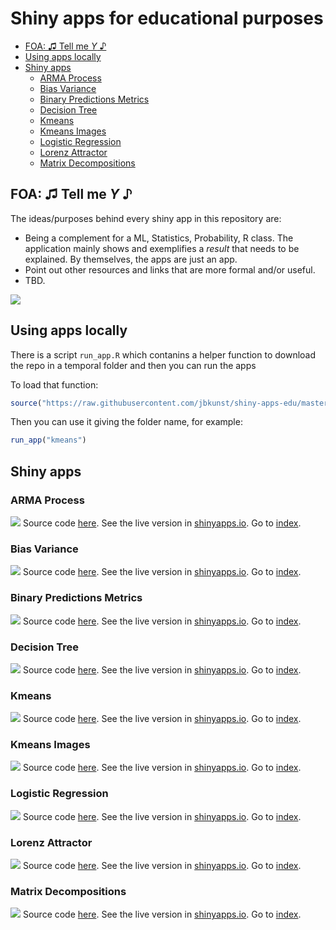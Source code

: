 Shiny apps for educational purposes
================

- [FOA: ♫ Tell me *Y* ♪](#foa--tell-me-y-)
- [Using apps locally](#using-apps-locally)
- [Shiny apps](#shiny-apps)
  - [ARMA Process](#arma-process)
  - [Bias Variance](#bias-variance)
  - [Binary Predictions Metrics](#binary-predictions-metrics)
  - [Decision Tree](#decision-tree)
  - [Kmeans](#kmeans)
  - [Kmeans Images](#kmeans-images)
  - [Logistic Regression](#logistic-regression)
  - [Lorenz Attractor](#lorenz-attractor)
  - [Matrix Decompositions](#matrix-decompositions)

## FOA: ♫ Tell me *Y* ♪

The ideas/purposes behind every shiny app in this repository are:

- Being a complement for a ML, Statistics, Probability, R class. The
  application mainly shows and exemplifies a *result* that needs to be
  explained. By themselves, the apps are just an app.
- Point out other resources and links that are more formal and/or
  useful.
- TBD.

![](screenshots.gif)

## Using apps locally

There is a script `run_app.R` which contanins a helper function to
download the repo in a temporal folder and then you can run the apps

To load that function:

``` r
source("https://raw.githubusercontent.com/jbkunst/shiny-apps-edu/master/run_app.R")
```

Then you can use it giving the folder name, for example:

``` r
run_app("kmeans")
```

## Shiny apps

### ARMA Process

![](arma-process/screenshot.png) Source code [here](/arma-process). See
the live version in
[shinyapps.io](https://jbkunst.shinyapps.io/arma-process). Go to
[index](#shiny-apps-for-educational-purposes).

### Bias Variance

![](bias-variance/screenshot.png) Source code [here](/bias-variance).
See the live version in
[shinyapps.io](https://jbkunst.shinyapps.io/bias-variance). Go to
[index](#shiny-apps-for-educational-purposes).

### Binary Predictions Metrics

![](binary-predictions-metrics/screenshot.png) Source code
[here](/binary-predictions-metrics). See the live version in
[shinyapps.io](https://jbkunst.shinyapps.io/binary-predictions-metrics).
Go to [index](#shiny-apps-for-educational-purposes).

### Decision Tree

![](decision-tree/screenshot.png) Source code [here](/decision-tree).
See the live version in
[shinyapps.io](https://jbkunst.shinyapps.io/decision-tree). Go to
[index](#shiny-apps-for-educational-purposes).

### Kmeans

![](kmeans/screenshot.png) Source code [here](/kmeans). See the live
version in [shinyapps.io](https://jbkunst.shinyapps.io/kmeans). Go to
[index](#shiny-apps-for-educational-purposes).

### Kmeans Images

![](kmeans-images/screenshot.png) Source code [here](/kmeans-images).
See the live version in
[shinyapps.io](https://jbkunst.shinyapps.io/kmeans-images). Go to
[index](#shiny-apps-for-educational-purposes).

### Logistic Regression

![](logistic-regression/screenshot.png) Source code
[here](/logistic-regression). See the live version in
[shinyapps.io](https://jbkunst.shinyapps.io/logistic-regression). Go to
[index](#shiny-apps-for-educational-purposes).

### Lorenz Attractor

![](lorenz-attractor/screenshot.png) Source code
[here](/lorenz-attractor). See the live version in
[shinyapps.io](https://jbkunst.shinyapps.io/lorenz-attractor). Go to
[index](#shiny-apps-for-educational-purposes).

### Matrix Decompositions

![](matrix-decompositions/screenshot.png) Source code
[here](/matrix-decompositions). See the live version in
[shinyapps.io](https://jbkunst.shinyapps.io/matrix-decompositions). Go
to [index](#shiny-apps-for-educational-purposes).
